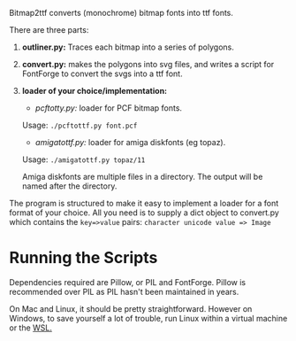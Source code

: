 Bitmap2ttf converts (monochrome) bitmap fonts into ttf fonts.

There are three parts:

1. **outliner.py:** Traces each bitmap into a series of polygons.

2. **convert.py:** makes the polygons into svg files, and writes a script for FontForge to convert the svgs into a ttf font.

3. **loader of your choice/implementation:**
    - *pcftotty.py:* loader for PCF bitmap fonts.

    Usage: `./pcftottf.py font.pcf`

    - *amigatottf.py:* loader for amiga diskfonts (eg topaz).

    Usage: `./amigatottf.py topaz/11`

    Amiga diskfonts are multiple files in a directory.
    The output will be named after the directory.

The program is structured to make it easy to implement a loader for a font
format of your choice. All you need is to supply a dict object to convert.py
which contains the `key=>value` pairs: `character unicode value => Image`

# Running the Scripts
Dependencies required are Pillow, or PIL and FontForge. Pillow is recommended over PIL as PIL hasn't been maintained in years.

On Mac and Linux, it should be pretty straightforward. However on Windows, to save yourself a lot of trouble, run Linux within a virtual machine or the [WSL.](https://github.com/michaeltreat/Windows-Subsystem-For-Linux-Setup-Guide)

